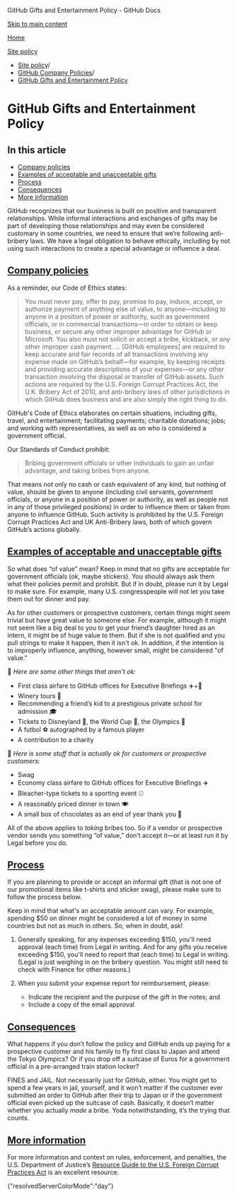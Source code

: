 GitHub Gifts and Entertainment Policy - GitHub Docs

[Skip to main content](#main-content)

[Home](/en)

[Site policy](/en/site-policy)

* [Site policy](/en/site-policy)/
* [GitHub Company Policies](/en/site-policy/github-company-policies)/
* [GitHub Gifts and Entertainment Policy](/en/site-policy/github-company-policies/github-gifts-and-entertainment-policy)

GitHub Gifts and Entertainment Policy
==========

In this article
----------

* [Company policies](#company-policies)
* [Examples of acceptable and unacceptable gifts](#examples-of-acceptable-and-unacceptable-gifts)
* [Process](#process)
* [Consequences](#consequences)
* [More information](#more-information)

GitHub recognizes that our business is built on positive and transparent relationships. While informal interactions and exchanges of gifts may be part of developing those relationships and may even be considered customary in some countries, we need to ensure that we’re following anti-bribery laws. We have a legal obligation to behave ethically, including by not using such interactions to create a special advantage or influence a deal.

[Company policies](#company-policies)
----------

As a reminder, our Code of Ethics states:

>
>
> You must never pay, offer to pay, promise to pay, induce, accept, or authorize payment of anything else of value, to anyone—including to anyone in a position of power or authority, such as government officials, or in commercial transactions—in order to obtain or keep business, or secure any other improper advantage for GitHub or Microsoft. You also must not solicit or accept a bribe, kickback, or any other improper cash payment. ... [GitHub employees] are required to keep accurate and fair records of all transactions involving any expense made on GitHub’s behalf—for example, by keeping receipts and providing accurate descriptions of your expenses—or any other transaction involving the disposal or transfer of GitHub assets. Such actions are required by the U.S. Foreign Corrupt Practices Act, the U.K. Bribery Act of 2010, and anti-bribery laws of other jurisdictions in which GitHub does business and are also simply the right thing to do.
>
>

GitHub's Code of Ethics elaborates on certain situations, including gifts, travel, and entertainment; facilitating payments; charitable donations; jobs; and working with representatives, as well as on who is considered a government official.

Our Standards of Conduct prohibit:

>
>
> Bribing government officials or other individuals to gain an unfair advantage, and taking bribes from anyone.
>
>

That means not only no cash or cash equivalent of any kind, but nothing of value, should be given to anyone (including civil servants, government officials, or anyone in a position of power or authority, as well as people not in any of those privileged positions) in order to influence them or taken from anyone to influence GitHub. Such activity is prohibited by the U.S. Foreign Corrupt Practices Act and UK Anti-Bribery laws, both of which govern GitHub’s actions globally.

[Examples of acceptable and unacceptable gifts](#examples-of-acceptable-and-unacceptable-gifts)
----------

So what does “of value” mean? Keep in mind that no gifts are acceptable for government officials (ok, maybe stickers). You should always ask them what their policies permit and prohibit. But if in doubt, please run it by Legal to make sure. For example, many U.S. congresspeople will not let you take them out for dinner and pay.

As for other customers or prospective customers, certain things might seem trivial but have great value to someone else. For example, although it might not seem like a big deal to you to get your friend’s daughter hired as an intern, it might be of huge value to them. But if she is not qualified and you pull strings to make it happen, then it isn't ok. In addition, if the intention is to improperly influence, anything, however small, might be considered "of value."

🙅 *Here are some other things that aren't ok:*

* First class airfare to GitHub offices for Executive Briefings ✈️+🍾
* Winery tours 🍷
* Recommending a friend’s kid to a prestigious private school for admission 🎓
* Tickets to Disneyland 👸, the World Cup 🥅, the Olympics 🏅
* A futbol ⚽️ autographed by a famous player
* A contribution to a charity

🙆 *Here is some stuff that is actually ok for customers or prospective customers:*

* Swag
* Economy class airfare to GitHub offices for Executive Briefings ✈️
* Bleacher-type tickets to a sporting event ⚾️
* A reasonably priced dinner in town 🍽
* A small box of chocolates as an end of year thank you 🍫

All of the above applies to *taking* bribes too. So if a vendor or prospective vendor sends you something “of value,” don’t accept it—or at least run it by Legal before you do.

[Process](#process)
----------

If you are planning to provide or accept an informal gift (that is not one of our promotional items like t-shirts and sticker swag), please make sure to follow the process below.

Keep in mind that what's an acceptable amount can vary. For example, spending $50 on dinner might be considered a lot of money in some countries but not as much in others. So, when in doubt, ask!

1. Generally speaking, for any expenses exceeding $150, you'll need approval (each time) from Legal in writing. And for any gifts you receive exceeding $150, you'll need to report that (each time) to Legal in writing. (Legal is just weighing in on the bribery question. You might still need to check with Finance for other reasons.)

2. When you submit your expense report for reimbursement, please:

   * Indicate the recipient and the purpose of the gift in the notes; and
   * Include a copy of the email approval

[Consequences](#consequences)
----------

What happens if you don’t follow the policy and GitHub ends up paying for a prospective customer and his family to fly first class to Japan and attend the Tokyo Olympics? Or if you drop off a suitcase of Euros for a government official in a pre-arranged train station locker?

FINES and JAIL. Not necessarily just for GitHub, either. You might get to spend a few years in jail, yourself, and it won’t matter if the customer ever submitted an order to GitHub after their trip to Japan or if the government official even picked up the suitcase of cash. Basically, it doesn’t matter whether you actually *made* a bribe. Yoda notwithstanding, it’s the trying that counts.

[More information](#more-information)
----------

For more information and context on rules, enforcement, and penalties, the U.S. Department of Justice’s [Resource Guide to the U.S. Foreign Corrupt Practices Act](https://www.justice.gov/sites/default/files/criminal-fraud/legacy/2015/01/16/guide.pdf) is an excellent resource.

{"resolvedServerColorMode":"day"}

